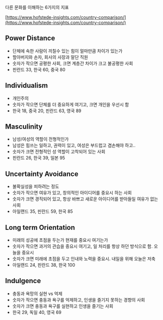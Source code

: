 다른 문화를 이해하는 6가지의 지표

[https://www.hofstede-insights.com/country-comparison/](https://www.hofstede-insights.com/country-comparison/)

## Power Distance

- 단체에 속한 사람이 끼칠수 있는 힘이 얼마만큼 차이가 있는가
- 할아버지와 손자, 회사의 사장과 말단 직원
- 숫자가 작으면 공평한 사회, 크면 계층간 차이가 크고 불공평한 사회
- 핀란드 33, 한국 60, 중국 80 

## Individualism
- 개인주의
- 숫자가 작으면 단체를 더 중요하게 여기고, 크면 개인을 우선시 함
- 한국 18, 중국 20, 핀란드 63, 영국 89

## Masculinity
- 남성/여성의 역할이 전형적인가
- 남성은 힘쓰는 일하고, 권력이 있고, 여성은 부드럽고 겸손해야 하고..
- 숫자가 크면 전형적인 성 역할이 고착되어 있는 사회
- 핀란드 26, 한국 39, 일본 95

## Uncertainty Avoidance
- 불확실성을 피하려는 정도
- 숫자가 작으면 여유가 있고, 창의적인 아이디어를 중요시 하는 사회
- 숫자가 크면 경직되어 있고, 항상 바쁘고 새로운 아이디어를 받아들일 여유가 없는 사회
- 아일랜드 35, 핀란드 59, 한국 85

## Long term Orientation
- 미래의 성공에 초점을 두는가 현재를 중요시 여기는가
- 숫자가 작으면 과거의 관습을 중요시 여기고, 일 처리를 항상 하던 방식으로 함. 오늘을 중요시
- 숫자가 크면 미래에 초점을 두고 인내와 노력을 중요시. 내일을 위해 오늘은 저축
- 아일랜드 24, 핀란드 38, 한국 100

## Indulgence
- 충동과 욕망의 실현 vs 억제
- 숫자가 작으면 충동과 욕구를 억제하고, 인생을 즐기지 못하는 경향의 사회
- 숫자가 크면 충동과 욕구를 실현하고 인생을 즐기는 사회
- 한국 29, 독일 40, 영국 69
